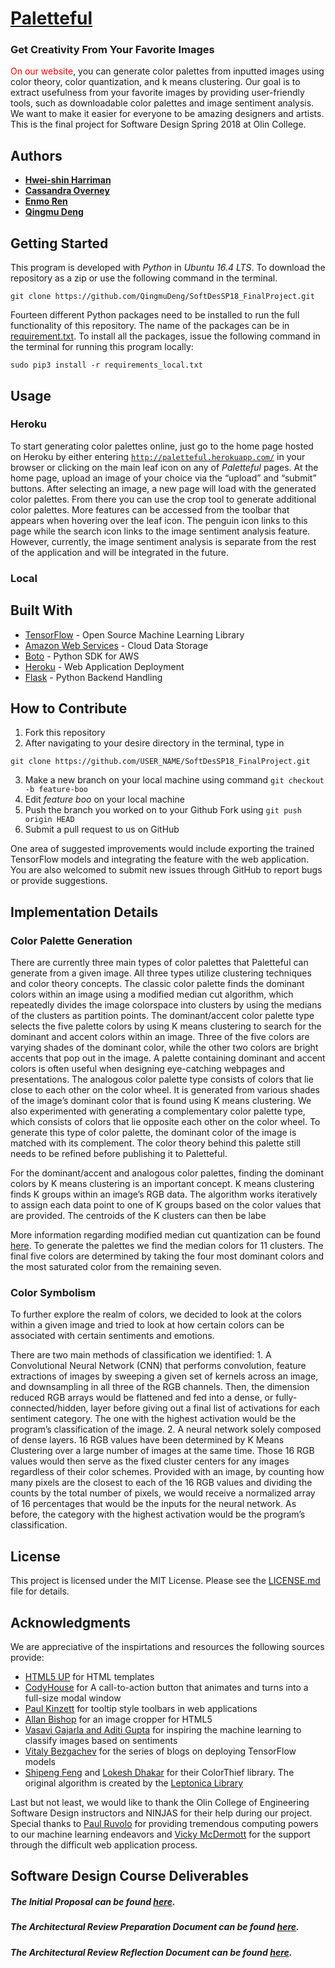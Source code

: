 # [Paletteful](http://paletteful.herokuapp.com/)
### Get Creativity From Your Favorite Images

<span style="color:red">On our website</span>, you can generate color palettes from inputted images using color theory, color quantization, and k means clustering. Our goal is to extract usefulness from your favorite images by providing user-friendly tools, such as downloadable color palettes and image sentiment analysis. We want to make it easier for everyone to be amazing designers and artists. This is the final project for Software Design Spring 2018 at Olin College.

## Authors

* [**Hwei-shin Harriman**](https://github.com/hsharriman)
* [**Cassandra Overney**](https://github.com/coverney)
* [**Enmo Ren**](https://github.com/Enmoren)
* [**Qingmu Deng**](https://github.com/QingmuDeng)

## Getting Started

This program is developed with _Python_ in _Ubuntu 16.4 LTS_. To download the repository as a zip or use the following command in the terminal.
```
git clone https://github.com/QingmuDeng/SoftDesSP18_FinalProject.git
```
Fourteen different Python packages need to be installed to run the full functionality of this repository. The name of the packages can be in [requirement.txt](https://github.com/QingmuDeng/SoftDesSP18_FinalProject/blob/master/requirements.txt). To install all the packages, issue the following command in the terminal for running this program locally:
```
sudo pip3 install -r requirements_local.txt
```

## Usage

### Heroku
To start generating color palettes online, just go to the home page hosted on Heroku by either entering [`http://paletteful.herokuapp.com/`](http://paletteful.herokuapp.com/) in your browser or clicking on the main leaf icon on any of _Paletteful_ pages. At the home page, upload an image of your choice via the “upload” and “submit” buttons. After selecting an image, a new page will load with the generated color palettes. From there you can use the crop tool to generate additional color palettes. More features can be accessed from the toolbar that appears when hovering over the leaf icon. The penguin icon links to this page while the search icon links to the image sentiment analysis feature. However, currently, the image sentiment analysis is separate from the rest of the application and will be integrated in the future.

### Local


## Built With

* [TensorFlow](https://www.tensorflow.org/) - Open Source Machine Learning Library
* [Amazon Web Services](https://aws.amazon.com/) - Cloud Data Storage
* [Boto](https://www.heroku.com/) - Python SDK for AWS
* [Heroku](https://www.heroku.com/) - Web Application Deployment
* [Flask](http://flask.pocoo.org/) - Python Backend Handling

## How to Contribute

1. Fork this repository
2. After navigating to your desire directory in the terminal, type in 
```
git clone https://github.com/USER_NAME/SoftDesSP18_FinalProject.git
```
3. Make a new branch on your local machine using command
```git checkout -b feature-boo```
4. Edit _feature boo_ on your local machine
5. Push the branch you worked on to your Github Fork using 
```git push origin HEAD```
6. Submit a pull request to us on GitHub

One area of suggested improvements would include exporting the trained TensorFlow models and integrating the feature with the web application. You are also welcomed to submit new issues through GitHub to report bugs or provide suggestions.
## Implementation Details

### Color Palette Generation
There are currently three main types of color palettes that Paletteful can generate from a given image. All three types utilize clustering techniques and color theory concepts. The classic color palette finds the dominant colors within an image using a modified median cut algorithm, which repeatedly divides the image colorspace into clusters by using the medians of the clusters as partition points. The dominant/accent color palette type selects the five palette colors by using K means clustering to search for the dominant and accent colors within an image. Three of the five colors are varying shades of the dominant color, while the other two colors are bright accents that pop out in the image. A palette containing dominant and accent colors is often useful when designing eye-catching webpages and presentations. The analogous color palette type consists of colors that lie close to each other on the color wheel. It is generated from various shades of the image’s dominant color that is found using K means clustering. We also experimented with generating a complementary color palette type, which consists of colors that lie opposite each other on the color wheel. To generate this type of color palette, the dominant color of the image is matched with its complement. 
The color theory behind this palette still needs to be refined before publishing it to Paletteful. 

For the dominant/accent and analogous color palettes, finding the dominant colors by K means clustering is an important concept. K means clustering finds K groups within an image’s RGB data. The algorithm works iteratively to assign each data point to one of K groups based on the color values that are provided. The centroids of the K clusters can then be labe

More information regarding modified median cut quantization can be found [here](http://www.leptonica.com/color-quantization.html). To generate the palettes we find the median colors for 11 clusters. The final five colors are determined by taking the four most dominant colors and the most saturated color from the remaining seven. 

### Color Symbolism
To further explore the realm of colors, we decided to look at the colors within a given image and tried to look at how certain colors can be associated with certain sentiments and emotions.

There are two main methods of classification we identified: 1. A Convolutional Neural Network (CNN) that performs convolution, feature extractions of images by sweeping a given set of kernels across an image, and downsampling in all three of the RGB channels. Then, the dimension reduced RGB arrays would be flattened and fed into a dense, or fully-connected/hidden, layer before giving out a final list of activations for each sentiment category. The one with the highest activation would be the program’s classification of the image. 2. A neural network solely composed of dense layers. 16 RGB values have been determined by K Means Clustering over a large number of images at the same time. Those 16 RGB values would then serve as the fixed cluster centers for any images regardless of their color schemes. Provided with an image, by counting how many pixels are the closest to each of the 16 RGB values and dividing the counts by the total number of pixels, we would receive a normalized array of 16 percentages that would be the inputs for the neural network. As before, the category with the highest activation would be the program’s classification.

## License

This project is licensed under the MIT License. Please see the [LICENSE.md](https://github.com/QingmuDeng/SoftDesSP18_FinalProject/blob/master/LICENSE) file for details.

## Acknowledgments
We are appreciative of the inspirtations and resources the following sources provide:
* [HTML5 UP](https://html5up.net/) for HTML templates
* [CodyHouse](https://github.com/CodyHouse/morphing-modal-window) for A call-to-action button that animates and turns into a full-size modal window
* [Paul Kinzett](http://paulkinzett.github.io/toolbar/) for tooltip style toolbars in web applications
* [Allan Bishop](https://github.com/AllanBishop/ImageCropper) for an image cropper for HTML5
* [Vasavi Gajarla and Aditi Gupta](https://www.cc.gatech.edu/~hays/7476/projects/Aditi_Vasavi.pdf) for inspiring the machine learning to classify images based on sentiments
* [Vitaly Bezgachev](https://towardsdatascience.com/how-to-deploy-machine-learning-models-with-tensorflow-part-1-make-your-model-ready-for-serving-776a14ec3198) for the series of blogs on deploying TensorFlow models
* [Shipeng Feng](https://github.com/fengsp/color-thief-py) and [Lokesh Dhakar](https://github.com/lokesh/color-thief) for their ColorThief library. The original algorithm is created by  the [Leptonica Library](http://www.leptonica.com/color-quantization.html)

Last but not least, we would like to thank the Olin College of Engineering Software Design instructors and NINJAS for their help during our project. Special thanks to [Paul Ruvolo](https://github.com/paulruvolo) for providing tremendous computing powers to our machine learning endeavors and [Vicky McDermott](https://github.com/vickymmcd) for the support through the difficult web application process.

## Software Design Course Deliverables
##### The Initial Proposal can be found [here](https://github.com/QingmuDeng/SoftDesSP18_FinalProject/blob/master/assignments/Initial%20Proposal.md).
##### The Architectural Review Preparation Document can be found [here](https://github.com/QingmuDeng/SoftDesSP18_FinalProject/blob/master/assignments/AR%20Preparation%20and%20Framing.md).
##### The Architectural Review Reflection Document can be found [here](https://github.com/QingmuDeng/SoftDesSP18_FinalProject/blob/master/assignments/AR%20Reflection.md).
